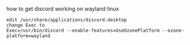how to get discord working on wayland linux
```
edit /usr/share/applications/discord.desktop 
change Exec to 
Exec=/usr/bin/discord --enable-features=UseOzonePlatform --ozone-platform=wayland 
``` 

